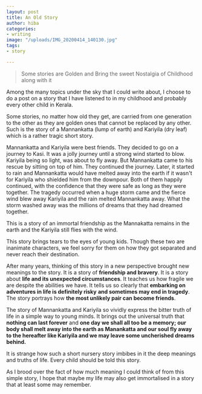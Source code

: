```yaml
---
layout: post
title: An Old Story
author: hiba
categories:
- writing
image: "/uploads/IMG_20200414_140130.jpg"
tags:
- story

---
```

> Some stories are Golden and Bring the sweet Nostalgia of Childhood along with it

Among the many topics under the sky that I could write about, I choose to do a post on a story that I have listened to in my childhood and probably every other child in Kerala.

Some stories, no matter how old they get, are carried from one generation to the other as they are golden ones that cannot be replaced by any other. Such is the story of a Mannankatta (lump of earth) and Kariyila (dry leaf) which is a rather tragic short story. 

Mannankatta and Kariyila were best friends. They decided to go on a journey to Kasi. It was a jolly journey until a strong wind started to blow. Kariyila being so light, was about to fly away. But Mannankatta came to his rescue by sitting on top of him. They continued the journey. Later, it started to rain and Mannankatta would have melted away into the earth if it wasn't for Kariyila who shielded him from the downpour. Both of them happily continued, with the confidence that they were safe as long as they were together. The tragedy occurred when a huge storm came and the fierce wind blew away Kariyila and the rain melted Mannankatta away. What the storm washed away was the millions of dreams that they had dreamed together.

This is a story of an immortal friendship as the Mannakatta remains in the earth and the Kariyila still flies with the wind.

This story brings tears to the eyes of young kids. Though these two are inanimate characters, we feel sorry for them on how they got separated and never reach their destination.

After many years, thinking of this story in a new perspective brought new meanings to the story. It is a story of **friendship and bravery**. It is a story about **life and its unexpected circumstances**. It teaches us how fragile we are despite the abilities we have. It tells us so clearly that **embarking on adventures in life is definitely risky** **and sometimes may end in tragedy**. The story portrays how **the most unlikely pair can become friends**.

The story of Mannankatta and Kariyila so vividly express the bitter truth of life in a simple way to young minds. It brings out the universal truth that **nothing can last forever** and **one day we shall all too be a memory; our body shall melt away into the earth as Manankatta and our soul fly away to the hereafter like Kariyila and we may leave some uncherished dreams behind.**

It is strange how such a short nursery story imbibes in it the deep meanings and truths of life. Every child should be told this story. 

As I brood over the fact of how much meaning I could think of from this simple story, I hope that maybe my life may also get immortalised in a story that at least some may remember.